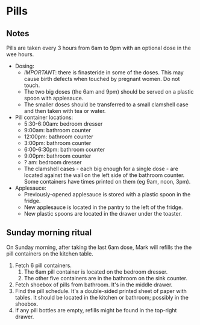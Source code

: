 # Pills

## Notes

Pills are taken every 3 hours from 6am to 9pm with an optional dose in the wee hours. 

- Dosing:
    - *IMPORTANT*: there is finasteride in some of the doses. This may cause birth defects when touched by pregnant women. Do not touch.
    - The two big doses (the 6am and 9pm) should be served on a plastic spoon with applesauce.
    - The smaller doses should be transferred to a small clamshell case and then taken with tea or water.
- Pill container locations:
    - 5:30-6:00am: bedroom dresser
    - 9:00am: bathroom counter
    - 12:00pm: bathroom counter
    - 3:00pm: bathroom counter
    - 6:00-6:30pm: bathroom counter
    - 9:00pm: bathroom counter
    - ? am: bedroom dresser
    - The clamshell cases - each big enough for a single dose - are located against the wall on the left side of the bathroom counter. Some containers have times printed on them (eg 9am, noon, 3pm).
- Applesauce:
    - Previously-opened applesauce is stored with a plastic spoon in the fridge.
    - New applesauce is located in the pantry to the left of the fridge.
    - New plastic spoons are located in the drawer under the toaster.

## Sunday morning ritual

On Sunday morning, after taking the last 6am dose, Mark will refills the the pill containers on the kitchen table.

1. Fetch 6 pill containers.
    1. The 6am pill container is located on the bedroom dresser.
    1. The other five containers are in the bathroom on the sink counter.
1. Fetch shoebox of pills from bathroom. It's in the middle drawer.
1. Find the pill schedule. It's a double-sided printed sheet of paper with tables. It should be located in the kitchen or bathroom; possibly in the shoebox.
1. If any pill bottles are empty, refills might be found in the top-right drawer.
